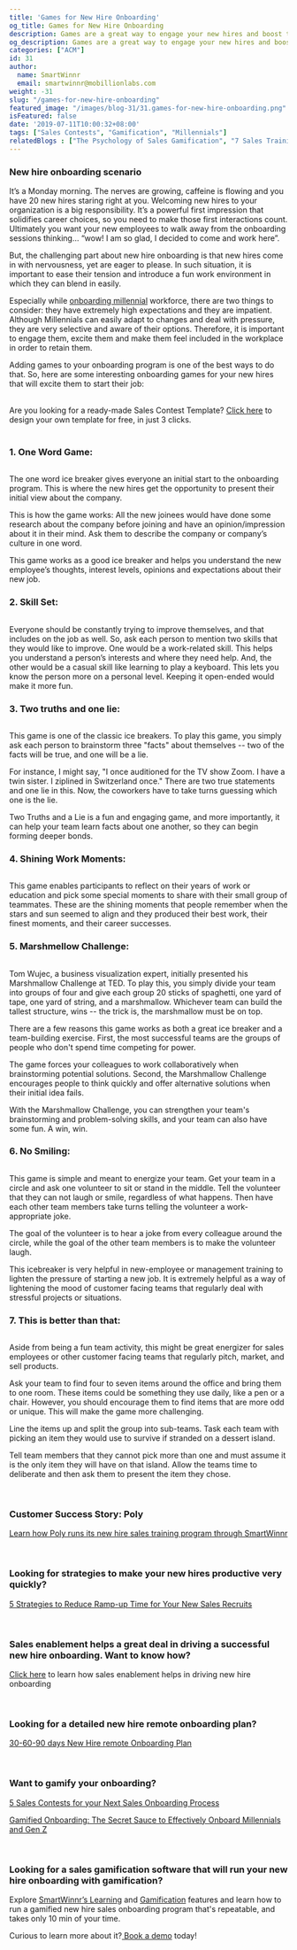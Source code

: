 ```yaml
---
title: 'Games for New Hire Onboarding'
og_title: Games for New Hire Onboarding
description: Games are a great way to engage your new hires and boost their morale. Here's a list of 7 simple games to kick start your onboarding process.
og_description: Games are a great way to engage your new hires and boost their morale. Here's a list of 7 simple games to kick start your onboarding process.
categories: ["ACM"]
id: 31
author:
  name: SmartWinnr
  email: smartwinnr@mobillionlabs.com
weight: -31
slug: "/games-for-new-hire-onboarding"
featured_image: "/images/blog-31/31.games-for-new-hire-onboarding.png"
isFeatured: false
date: '2019-07-11T10:00:32+08:00'
tags: ["Sales Contests", "Gamification", "Millennials"]
relatedBlogs : ["The Psychology of Sales Gamification", "7 Sales Training Games that actually boost your sales team’s skills", "Sales Contest Part 2: How to design Sales Contest for a New Product Launch", "Gamified Onboarding: The Secret Sauce to Effectively Onboard Millennials and Gen Z"]
---
```


### New hire onboarding scenario

It’s a Monday morning. The nerves are growing, caffeine is flowing and you have 20 new hires staring right at you. Welcoming new hires to your organization is a big responsibility. It’s a powerful first impression that solidifies career choices, so you need to make those first interactions count. Ultimately you want your new employees to walk away from the onboarding sessions thinking… “wow! I am so glad, I decided to come and work here”.

But, the challenging part about new hire onboarding is that new hires come in with nervousness, yet are eager to please. In such situation, it is important to ease their tension and introduce a fun work environment in which they can blend in easily. 

Especially while <a href="https://www.smartwinnr.com/post/gamified-onboarding-the-secret-sauce-to-effectively-onboard-millennials-and-gen-z/" target="_blank" class="ml_custom_link">onboarding millennial</a> workforce, there are two things to consider: they have extremely high expectations and they are impatient. Although Millennials can easily adapt to changes and deal with pressure, they are very selective and aware of their options. Therefore, it is important to engage them, excite them and make them feel included in the workplace in order to retain them.

Adding games to your onboarding program is one of the best ways to do that. So, here are some interesting onboarding games for your new hires that will excite them to start their job:

<br>

<div class="ml_pro_tip ml-margin-top20 ml-margin-bottom20">
  Are you looking for a ready-made <span class="ml_text_bold">Sales Contest Template?</span> <a href="https://tools.smartwinnr.com/#/contest-theme-generator" rel="noreferrer" target="_blank" class="ml_custom_link">Click here</a> to design your own template for free, in just 3 clicks.
</div>

<br>

### 1. One Word Game:

<img alt="" src="/images/blog-31/one-word-game.jpg" class="ml-padding-top0 ml-padding-bottom0">

The one word ice breaker gives everyone an initial start to the onboarding program. This is where the new hires get the opportunity to present their initial view about the company.

This is how the game works: All the new joinees would have done some research about the company before joining and have an opinion/impression about it in their mind. Ask them to describe the company or company’s culture in one word. 

This game works as a good ice breaker and helps you understand the new employee’s thoughts, interest levels, opinions and expectations about their new job.

### 2. Skill Set:

<img alt="" src="/images/blog-31/adult-education.jpg" class="ml-padding-top0 ml-padding-bottom0">

Everyone should be constantly trying to improve themselves, and that includes on the job as well. So, ask each person to mention two skills that they would like to improve. One would be a work-related skill. This helps you understand a person’s interests and where they need help. And, the other would be a casual skill like learning to play a keyboard. This lets you know the person more on a personal level. Keeping it open-ended would make it more fun.

### 3. Two truths and one lie:

<img alt="" src="/images/blog-31/Two truths and one lie.jpg" class="ml-padding-top0 ml-padding-bottom0">

This game is one of the classic ice breakers. To play this game, you simply ask each person to brainstorm three "facts" about themselves -- two of the facts will be true, and one will be a lie. 

For instance, I might say, "I once auditioned for the TV show Zoom. I have a twin sister. I ziplined in Switzerland once."  There are two true statements and one lie in this. Now, the coworkers have to take turns guessing which one is the lie. 

Two Truths and a Lie is a fun and engaging game, and more importantly, it can help your team learn facts about one another, so they can begin forming deeper bonds.

### 4. Shining Work Moments:

<img alt="" src="/images/blog-31/target-1955257_1920.jpg" class="ml-padding-top0 ml-padding-bottom0">

This game enables participants to reflect on their years of work or education and pick some special moments to share with their small group of teammates. These are the shining moments that people remember when the stars and sun seemed to align and they produced their best work, their finest moments, and their career successes.

### 5. Marshmellow Challenge:

<img alt="" src="/images/blog-31/man-3230661_1920.jpg" class="ml-padding-top0 ml-padding-bottom0">

Tom Wujec, a business visualization expert, initially presented his Marshmallow Challenge at TED. To play this, you simply divide your team into groups of four and give each group 20 sticks of spaghetti, one yard of tape, one yard of string, and a marshmallow. Whichever team can build the tallest structure, wins -- the trick is, the marshmallow must be on top.

There are a few reasons this game works as both a great ice breaker and a team-building exercise. First, the most successful teams are the groups of people who don't spend time competing for power.

The game forces your colleagues to work collaboratively when brainstorming potential solutions. Second, the Marshmallow Challenge encourages people to think quickly and offer alternative solutions when their initial idea fails.

With the Marshmallow Challenge, you can strengthen your team's brainstorming and problem-solving skills, and your team can also have some fun. A win, win.

### 6. No Smiling:

<img alt="" src="/images/blog-31/achievement-3426398_1920.jpg" class="ml-padding-top0 ml-padding-bottom0">

This game is simple and meant to energize your team. Get your team in a circle and ask one volunteer to sit or stand in the middle. Tell the volunteer that they can not laugh or smile, regardless of what happens. Then have each other team members take turns telling the volunteer a work-appropriate joke.

The goal of the volunteer is to hear a joke from every colleague around the circle, while the goal of the other team members is to make the volunteer laugh.

This icebreaker is very helpful in new-employee or management training to lighten the pressure of starting a new job. It is extremely helpful as a way of lightening the mood of customer facing teams that regularly deal with stressful projects or situations.

### 7. This is better than that:

<img alt="" src="/images/blog-31/team-3639693_1920.jpg" class="ml-padding-top0 ml-padding-bottom0">

Aside from being a fun team activity, this might be great energizer for sales employees or other customer facing teams that regularly pitch, market, and sell products.

Ask your team to find four to seven items around the office and bring them to one room. These items could be something they use daily, like a pen or a chair. However, you should encourage them to find items that are more odd or unique. This will make the game more challenging.

Line the items up and split the group into sub-teams. Task each team with picking an item they would use to survive if stranded on a dessert island.

Tell team members that they cannot pick more than one and must assume it is the only item they will have on that island. Allow the teams time to deliberate and then ask them to present the item they chose.

<br>

<h3><b>Customer Success Story: Poly</b></h3>
<p><a href="https://www.smartwinnr.com/customer-stories/polycom-laura-welch-interview/" target="_blank">Learn how Poly runs its new hire sales training program through SmartWinnr</a></p>

<br>


<h3><b>Looking for strategies to make your new hires productive very quickly?</b></h3>

<a href="https://smartwinnr.com/post/2016/09/reduce-ramp-up-time/" target="_blank">5 Strategies to Reduce Ramp-up Time for Your New Sales Recruits</a>

<br>


<h3><b>Sales enablement helps a great deal in driving a successful new hire onboarding. Want to know how?</b></h3>

<a href="https://www.smartwinnr.com/post/how-can-sales-enablement-help-to-drive-new-hire-onboarding/" target="_blank">Click here</a> to learn how sales enablement helps in driving new hire onboarding

<br>

<h3><b>Looking for a detailed new hire remote onboarding plan?</b></h3>
<p>
<a href="https://www.smartwinnr.com/post/30-60-90-days-gamified-sales-training-plan/" target="_blank">30-60-90 days New Hire remote Onboarding Plan</a>
 </p>
<br>


<h3><b>Want to gamify your onboarding?</b></h3>

<a href="https://smartwinnr.com/post/5-sales-contests-for-your-next-sales-onboarding-process/">5 Sales Contests for your Next Sales Onboarding Process</a>
<br>

<a href="https://www.smartwinnr.com/post/gamified-onboarding-the-secret-sauce-to-effectively-onboard-millennials-and-gen-z/" target="_blank">Gamified Onboarding: The Secret Sauce to Effectively Onboard Millennials and Gen Z</a>

<br>


<h3><b>Looking for a sales gamification software that will run your new hire onboarding with gamification?</b></h3>

Explore <a href="https://www.smartwinnr.com/product/targeted-learning/" target="_blank">SmartWinnr’s Learning</a> and <a href="https://www.smartwinnr.com/product/gamification/" target="_blank">Gamification</a> features and learn how to run a gamified new hire sales onboarding program that's repeatable, and takes only 10 min of your time. 

Curious to learn more about it?<a href="https://www.smartwinnr.com/request-demo/" target="_blank"> Book a demo</a> today!
